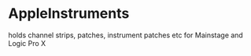 # AppleInstruments
holds channel strips, patches, instrument patches etc for Mainstage and Logic Pro X
